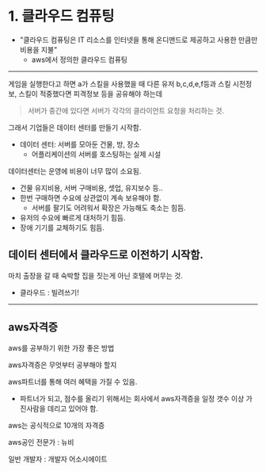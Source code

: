 # 1. 클라우드 컴퓨팅

- "클라우드 컴퓨팅은 IT 리소스를 인터넷을 통해 온디맨드로 제공하고 사용한 만큼만 비용을 지불"
  - aws에서 정의한 클라우드 컴퓨팅

---

게임을 실행한다고 하면 a가 스킬을 사용했을 때 다른 유저 b,c,d,e,f등과 스킬 시전정보, 스킬이 적중했다면 피격정보 등을 공유해야 하는데

> 서버가 중간에 있다면 서버가 각각의 클라이언트 요청을 처리하는 것.

그래서 기업들은 데이터 센터를 만들기 시작함.

- 데이터 센터: 서버를 모아둔 건물, 방, 장소
  - 어플리케이션의 서버를 호스팅하는 실제 시설

데이터센터는 운영에 비용이 너무 많이 소요됨.

- 건물 유지비용, 서버 구매비용, 셋업, 유지보수 등..
- 한번 구매하면 수요에 상관없이 계속 보유해야 함.
  - 서버를 팔기도 어려워서 확장은 가능해도 축소는 힘듬.
- 유저의 수요에 빠르게 대처하기 힘듬.
- 장애 기기를 교체하기도 힘듬.

## 데이터 센터에서 클라우드로 이전하기 시작함.

마치 출장을 갈 때 숙박할 집을 짓는게 아닌 호텔에 머무는 것.

- 클라우드 : 빌려쓰기!

---

## aws자격증

aws를 공부하기 위한 가장 좋은 방법

aws자격증은 무엇부터 공부해야 할지

aws파트너를 통해 여러 혜택을 가질 수 있음.

- 파트너가 되고, 점수를 올리기 위해서는 회사에서 aws자격증을 일정 갯수 이상 가진사람을 데리고 있어야 함.

aws는 공식적으로 10개의 자격증

aws공인 전문가 : 뉴비

일반 개발자 : 개발자 어소시에이트
